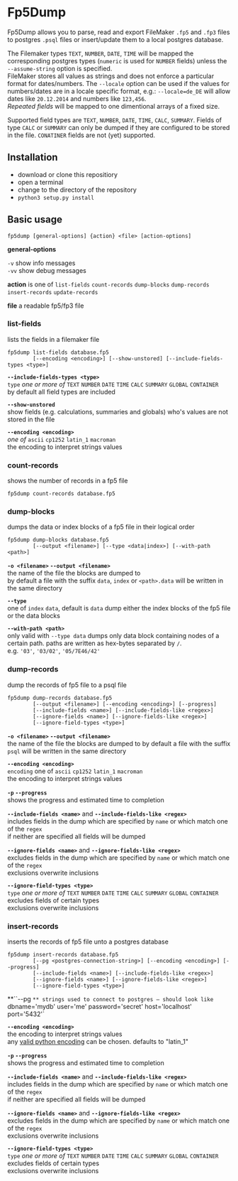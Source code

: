 # Fp5Dump

Fp5Dump allows you to parse, read and export FileMaker `.fp5` and `.fp3` files to postgres `.psql` files or 
insert/update them to a local postgres database.

The Filemaker types `TEXT`, `NUMBER`, `DATE`, `TIME` will be mapped the corresponding postgres types 
(`numeric` is used for `NUMBER` fields) unless the `--assume-string` option is specified.  
FileMaker stores all values as strings and does not enforce a particular format for dates/numbers. 
The `--locale` option can be used if the values for numbers/dates are in a locale specific format, e.g.:
`--locale=de_DE` will allow dates like `20.12.2014` and numbers like `123,456`.  
*Repeated fields* will be mapped to one dimentional arrays of a fixed size.

Supported field types are `TEXT`, `NUMBER`, `DATE`, `TIME`, `CALC`, `SUMMARY`. Fields of type 
`CALC` or `SUMMARY` can only be dumped if they are configured to be stored in the file.
`CONATINER` fields are not (yet) supported. 


## Installation

- download or clone this repositiory
- open a terminal 
- change to the directory of the repository
- `python3 setup.py install`

## Basic usage

`fp5dump [general-options] {action} <file> [action-options]`

**general-options**

`-v` show info messages  
`-vv` show debug messages 

**action** is one of `list-fields` `count-records` `dump-blocks` `dump-records` `insert-records` `update-records`

**file** a readable fp5/fp3 file

 
### list-fields

lists the fields in a filemaker file

```
fp5dump list-fields database.fp5 
        [--encoding <encoding>] [--show-unstored] [--include-fields-types <type>]
```

**`--include-fields-types <type>`**  
`type` *one or more of* `TEXT` `NUMBER` `DATE` `TIME` `CALC` `SUMMARY` `GLOBAL` `CONTAINER`  
by default all field types are included

**`--show-unstored`**  
show fields (e.g. calculations, summaries and globals) who's values are not stored in the file

**`--encoding <encoding>`**  
*one of* `ascii` `cp1252` `latin_1` `macroman`  
the encoding to interpret strings values 

 
### count-records

shows the number of records in a fp5 file

`fp5dump count-records database.fp5`

 
### dump-blocks

dumps the data or index blocks of a fp5 file in their logical order

```
fp5dump dump-blocks database.fp5 
        [--output <filename>] [--type <data|index>] [--with-path <path>]
```

**`-o <filename>` `--output <filename>`**  
the name of the file the blocks are dumped to  
by default a file with the suffix `data`, `index` or `<path>.data` will be written in the same directory

**`--type`**  
one of `index` `data`, default is `data`
dump either the index blocks of the fp5 file or the data blocks

**`--with-path <path>`**  
only valid with `--type data` 
dumps only data block containing nodes of a certain path. paths are written as hex-bytes separated by `/`.  
e.g. `'03'`, `'03/02'`, `'05/7E46/42'`  

 
### dump-records

dump the records of fp5 file to a psql file

```
fp5dump dump-records database.fp5 
        [--output <filename>] [--encoding <encoding>] [--progress]
        [--include-fields <name>] [--include-fields-like <regex>] 
        [--ignore-fields <name>] [--ignore-fields-like <regex>] 
        [--ignore-field-types <type>]
```

**`-o <filename>` `--output <filename>`**  
the name of the file the blocks are dumped to
by default a file with the suffix `psql` will be written in the same directory

**`--encoding <encoding>`**  
`encoding` one of `ascii` `cp1252` `latin_1` `macroman`  
the encoding to interpret strings values 

**`-p` `--progress`**  
shows the progress and estimated time to completion

**`--include-fields <name>`** and **`--include-fields-like <regex>`**  
includes fields in the dump which are specified by `name` or which match one of the `regex`  
if neither are specified all fields will be dumped 

**`--ignore-fields <name>`** and **`--ignore-fields-like <regex>`**  
excludes fields in the dump which are specified by `name` or which match one of the `regex`  
exclusions overwrite inclusions

**`--ignore-field-types <type>`**  
`type` *one or more of* `TEXT` `NUMBER` `DATE` `TIME` `CALC` `SUMMARY` `GLOBAL` `CONTAINER`  
excludes fields of certain types  
exclusions overwrite inclusions
 

### insert-records

inserts the records of fp5 file unto a postgres database

```
fp5dump insert-records database.fp5 
        [--pg <postgres-connection-string>] [--encoding <encoding>] [--progress]
        [--include-fields <name>] [--include-fields-like <regex>] 
        [--ignore-fields <name>] [--ignore-fields-like <regex>] 
        [--ignore-field-types <type>]
```

**``--pg <postgres-connection-string>`**
strings used to connect to postgres – should look like  
  `dbname='mydb' user='me' password='secret' host='localhost' port='5432'`
 
**`--encoding <encoding>`**  
the encoding to interpret strings values  
any [valid python encoding](https://docs.python.org/3/library/codecs.html#standard-encodings) can be chosen. defaults to "latin_1"
 


**`-p` `--progress`**  
shows the progress and estimated time to completion

**`--include-fields <name>`** and **`--include-fields-like <regex>`**  
includes fields in the dump which are specified by `name` or which match one of the `regex`  
if neither are specified all fields will be dumped 

**`--ignore-fields <name>`** and **`--ignore-fields-like <regex>`**  
excludes fields in the dump which are specified by `name` or which match one of the `regex`  
exclusions overwrite inclusions

**`--ignore-field-types <type>`**  
`type` *one or more of* `TEXT` `NUMBER` `DATE` `TIME` `CALC` `SUMMARY` `GLOBAL` `CONTAINER`  
excludes fields of certain types  
exclusions overwrite inclusions

